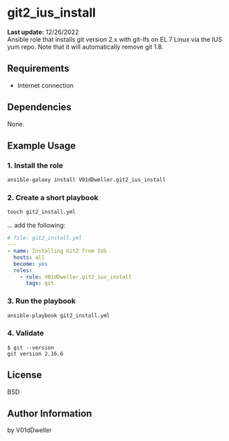 # git2_ius_install

**Last update:** 12/26/2022<br>
Ansible role that installs git version 2.x with git-lfs on EL 7 Linux via the
IUS yum repo. Note that it will automatically remove git 1.8.

## Requirements

* Internet connection

## Dependencies

None.

## Example Usage

### 1. Install the role

```cmd
ansible-galaxy install V01dDweller.git2_ius_install
```

### 2. Create a short playbook

```cmd
touch git2_install.yml
```

... add the following:

```yaml
# file: git2_install.yml
---
- name: Installing Git2 from IUS
  hosts: all
  become: yes
  roles:
    - role: V01dDweller.git2_ius_install
      tags: git
```

### 3. Run the playbook

```cmd
ansible-playbook git2_install.yml
```

### 4. Validate

```
$ git --version
git version 2.16.6
```

## License

BSD

## Author Information

by V01dDweller

